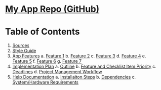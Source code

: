# [My App Repo (GitHub)]()

# Table of Contents

1. [Sources](#sources)
2. [Style Guide](#style-guide)
3. [App Features](#app-features)
  a. [Feature 1](#feature1)
  b. [Feature 2](#feature2)
  c. [Feature 3](#feature3)
  d. [Feature 4](#feature4)
  e. [Feature 5](#feature5)
  f. [Feature 6](#feature6)
  g. [Feature 7](#feature7)
4. [Implementation Plan](#implementation-plan)
  a. [Outline](#outline)
  b. [Feature and Checklist Item Priority](#priority)
  c. [Deadlines](#deadlines)
  d. [Project Management Workflow](#project-management)
5. [Help Documentation](#help-documentation)
  a. [Installaiton Steps](#installation)
  b. [Dependencies](#dependencies)
  c. [System/Hardware Requirements](#requirements)


